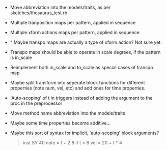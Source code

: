 - Move abbreviation into the models/traits, as per sketches/thesaurus_test.rb

- Multiple tranposition maps per pattern, applied in sequence

- Multiple xform actions maps per pattern, applied in sequence

- ^ Maybe transpo maps are actually a type of xform action? Not sure yet.

- Transpo maps should be able to operate in scale degrees, if the pattern is in_scale

- Reimplement both in_scale and to_scale as special cases of transpo map

- Maybe split transform into seperate block functions for different properties (note num, vel, etc) and add ones for time properties.

- 'Auto-scoping' of t in triggers instead of adding the argument to the proc in the preprocessor

- Move method name abbreviation into the models/traits

- Maybe some time properties become additive...

- Maybe this sort of syntax for implicit, 'auto-scoping' block arguments?

    > inst SY 40
      note =
	      t + 2
				8 if t < 8
      vel = 20 + t * 4
			